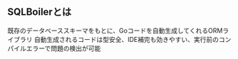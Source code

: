 ## SQLBoilerとは
既存のデータベーススキーマをもとに、Goコードを自動生成してくれるORMライブラリ
自動生成されるコードは型安全、IDE補完も効きやすい、実行前のコンパイルエラーで問題の検出が可能

